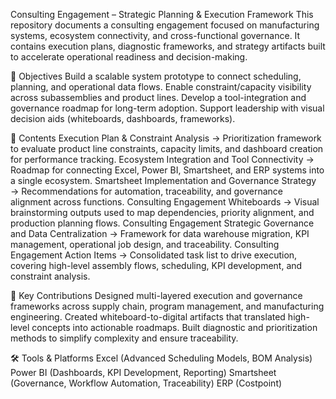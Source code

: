 Consulting Engagement – Strategic Planning & Execution Framework
This repository documents a consulting engagement focused on manufacturing systems, ecosystem connectivity, and cross-functional governance. It contains execution plans, diagnostic frameworks, and strategy artifacts built to accelerate operational readiness and decision-making.

📌 Objectives
Build a scalable system prototype to connect scheduling, planning, and operational data flows.
Enable constraint/capacity visibility across subassemblies and product lines.
Develop a tool-integration and governance roadmap for long-term adoption.
Support leadership with visual decision aids (whiteboards, dashboards, frameworks).

📂 Contents
Execution Plan & Constraint Analysis → Prioritization framework to evaluate product line constraints, capacity limits, and dashboard creation for performance tracking.
Ecosystem Integration and Tool Connectivity → Roadmap for connecting Excel, Power BI, Smartsheet, and ERP systems into a single ecosystem.
Smartsheet Implementation and Governance Strategy → Recommendations for automation, traceability, and governance alignment across functions.
Consulting Engagement Whiteboards → Visual brainstorming outputs used to map dependencies, priority alignment, and production planning flows.
Consulting Engagement Strategic Governance and Data Centralization → Framework for data warehouse migration, KPI management, operational job design, and traceability.
Consulting Engagement Action Items → Consolidated task list to drive execution, covering high-level assembly flows, scheduling, KPI development, and constraint analysis.

🚀 Key Contributions
Designed multi-layered execution and governance frameworks across supply chain, program management, and manufacturing engineering.
Created whiteboard-to-digital artifacts that translated high-level concepts into actionable roadmaps.
Built diagnostic and prioritization methods to simplify complexity and ensure traceability.

🛠 Tools & Platforms
Excel (Advanced Scheduling Models, BOM Analysis)
Power BI (Dashboards, KPI Development, Reporting)
Smartsheet (Governance, Workflow Automation, Traceability)
ERP (Costpoint)
